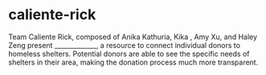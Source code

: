 # caliente-rick


Team Caliente Rick, composed of Anika Kathuria, Kika , Amy Xu, and Haley Zeng present _____________, a resource to connect individual donors to homeless shelters. Potential donors are able to see the specific needs of shelters in their area, making the donation process much more transparent. 